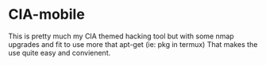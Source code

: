 # CIA-mobile
This is pretty much my CIA themed hacking tool but with some nmap upgrades and fit to use more that apt-get (ie: pkg in termux)
That makes the use quite easy and convienent.
